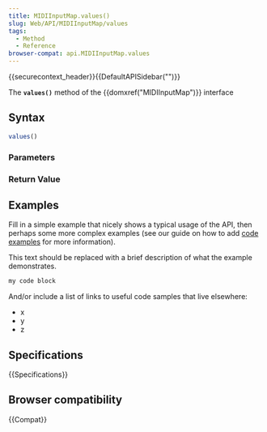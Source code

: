 ```yaml
---
title: MIDIInputMap.values()
slug: Web/API/MIDIInputMap/values
tags:
  - Method
  - Reference
browser-compat: api.MIDIInputMap.values
---
```

{{securecontext_header}}{{DefaultAPISidebar("")}}

The **`values()`** method of the {{domxref("MIDIInputMap")}} interface 

## Syntax

```js
values()
```

### Parameters



### Return Value



## Examples

Fill in a simple example that nicely shows a typical usage of the API, then perhaps some more complex examples (see our guide on how to add [code examples](/en-US/docs/MDN/Contribute/Structures/Code_examples) for more information).

This text should be replaced with a brief description of what the example demonstrates.

```js
my code block
```

And/or include a list of links to useful code samples that live elsewhere:

*   x
*   y
*   z

## Specifications

{{Specifications}}

## Browser compatibility

{{Compat}}

